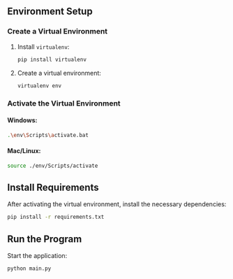 ## Environment Setup

### Create a Virtual Environment

1. Install `virtualenv`:
   ```bash
   pip install virtualenv
   ```

2. Create a virtual environment:
   ```bash
   virtualenv env
   ```

### Activate the Virtual Environment

#### Windows:
```bash
.\env\Scripts\activate.bat
```

#### Mac/Linux:
```bash
source ./env/Scripts/activate
```

## Install Requirements

After activating the virtual environment, install the necessary dependencies:
```bash
pip install -r requirements.txt
```

## Run the Program

Start the application:
```bash
python main.py
```
